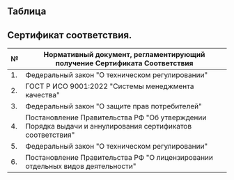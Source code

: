 ## Таблица
## Сертификат соответствия.

| №  | Нормативный документ, регламентирующий получение Сертификата Соответствия                                             |
|----|----------------------------------------------------------------------------------------------------------|
| 1. | Федеральный закон "О техническом регулировании"                                                          |
| 2. | ГОСТ Р ИСО 9001:2022 "Системы менеджмента качества"                                                      |
| 3. | Федеральный закон "О защите прав потребителей"                                                           |
| 4. | Постановление Правительства РФ "Об утверждении Порядка выдачи и аннулирования сертификатов соответствия" |
| 5. | Федеральный закон "О техническом регулировании"                                                          |
| 6. | Постановление Правительства РФ "О лицензировании отдельных видов деятельности"                           |
